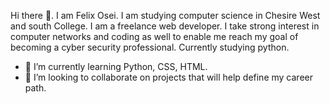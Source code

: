 Hi there 👋. I am Felix Osei. I am studying computer science in Chesire West and south College. 
I am a freelance web developer.
I take strong interest in computer networks and coding as well to enable me reach my goal of becoming a cyber security professional.
Currently studying python.

- 🌱 I’m currently learning Python, CSS, HTML.
- 👯 I’m looking to collaborate on projects that will help define my career path.
<!--
**donfoky/donfoky** is a ✨ _special_ ✨ repository because its `README.md` (this file) appears on your GitHub profile.

Here are some ideas to get you started:

- 🔭 I’m currently working on ...
- 🌱 I’m currently learning ...
- 👯 I’m looking to collaborate on ...
- 🤔 I’m looking for help with ...
- 💬 Ask me about ...
- 📫 How to reach me: ...
- 😄 Pronouns: ...
- ⚡ Fun fact: ...
-->
